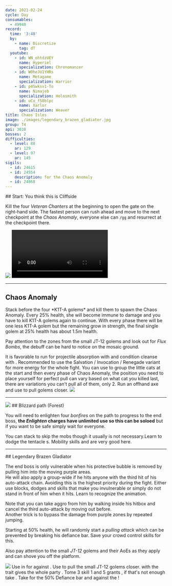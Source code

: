 ```yaml
---
date: 2021-02-24
cycle: Day
consumables:
  - 49940
record:
  time: '3:48'
  by:
    - name: Discretize
      tag: dT
  youtube:
    - id: WN_ohtdzUEY
      name: Hyperiel
      specialization: Chronomancer
    - id: W0heJU1YHRs
      name: Metagame
      specialization: Warrior
    - id: p4Swksv1-To
      name: Nimajeb
      specialization: Holosmith
    - id: uCu_f50blpc
      name: Xarlor
      specialization: Weaver
title: Chaos Isles
image: ./images/legendary_brazen_gladiator.jpg
group: T4
api: 3038
bosses: 2
difficulties:
  - level: 88
    ar: 129
  - level: 97
    ar: 145
sigils:
  - id: 24615
  - id: 24554
    description: for the Chaos Anomaly
  - id: 24868
---
```


<Grid>
<GridItem sm="8">
## Start: You think this is Cliffside

Kill the four *Veteran Chanters* at the beginning to open the gate on the right-hand side. The fastest person can rush ahead and move to the next checkpoint at the *Chaos Anomaly*, everyone else can `/gg` and resurrect at the checkpoint there.
</GridItem>

<GridItem sm="4">
<Image src="./images/start.jpg" caption="The starting area"/>
</GridItem>

<GridItem sm="12">
<Video title="Skip to Chaos Anomaly (Any class)" timestamp="19" youtube="Alpgs_GaZV0"/>
</GridItem>
</Grid>

---

## Chaos Anomaly

<Grid>
<GridItem>
Stack <Boon name="Might"/> before the four *K1T-A golems* and kill them to spawn the Chaos Anomaly. Every 25% health, she will become immune to damage and you have to kill K1T-A golems again to continue. With every phase there will be one less K1T-A golem but the remaining grow in strength, the final single golem at 25% health has about 1.5m health.

Pay attention to the <Control name="Knockback"/> zones from the small JT-12 golems and look out for *Flux Bombs*, the debuff can be hard to notice on the mosaic ground.
</GridItem>

<GridItem>
<Tabs>
<Tab specialization="Revenant">
It is favorable to run <Skill name="Legendary Centaur Stance"/> for projectile absorption with <Skill name="Protective Solace"/> and condition cleanse with <Skill name=" Purifying Essence"/>. Recommended to use the Salvation / Invocation / Renegade variant for more energy for the whole fight.
</Tab>

<Tab specialization="Guardian">
You can use <Skill name="Binding Blade"/> to group the little cats at the start and then every phase of Chaos Anomaly, the position you need to place yourself for perfect pull can vary based on what cat you killed last, there are variations you can't pull all of them, only 2.
</Tab>

<Tab specialization="ranger">
Run an offhand axe and use <Skill id="12638"/> to pull golems closer.
</Tab>
</Tabs>
</GridItem>
</Grid>

<Image src="./images/kitty_golems.jpg" caption="The four K1T-A golems before the Chaos Anomaly"/>

---

<Grid>
<GridItem sm="5">
<Image src="./images/forest.jpg" caption="The blizzard forest"/>
</GridItem>

<GridItem sm="7">
## Blizzard path (Forest)

You will need to enlighten four *bonfires* on the path to progress to the end boss, **the *Enlighten* charges have unlimited use so this can be soloed** but if you want to be safe simply wait for everyone.

You can stack <Effect name="Stealth"/> to skip the mobs though it usually is not necessary.Learn to dodge the tentacle <Control name="Knockback"/>s. Mobility skills and <Item id="49940"/> are very good here.
</GridItem>
</Grid>

---

<Grid>
<GridItem sm="8">
## Legendary Brazen Gladiator

The end boss is only vulnerable when his protective bubble is removed by pulling him into the moving purple areas.\
He will also apply a group-wide <Control name="Daze"/> if he hits anyone with the third hit of his auto-attack chain. Avoiding this is the highest priority during the fight. Either use blocks, dodges and skills that make you invulnerable or simply do not stand in front of him when it hits. Learn to recognize the animation.

Note that you can take aggro from him by walking inside his hitbox and cancel the third auto-attack by moving out before.\
Another trick is to bypass the damage from purple zones by repeated jumping.

Starting at 50% health, he will randomly start a *pulling attack* which can be prevented by breaking his defiance bar. Save your crowd control skills for this.

Also pay attention to the small *JT-12* golems and their AoEs as they apply <Control name="Knockback"/> and can shove you off the platform.

<Image src="./images/legendary_brazen_gladiator.jpg" caption="The Legendary Brazen Gladiator"/>
</GridItem>

<GridItem sm="4">
<Tabs>
<Tab specialization="Revenant">
Use <Skill name="Inspiring Reinforcement"/> in <Skill name="Legendary Dwarf Stance" disableText/> for <Boon name="Stability"/> against <Control name="Daze"/>.
</Tab>
</Tabs>

<Tabs>
<Tab specialization="soulbeast">
Use <Skill name="Path of Scars"/> to pull the small JT-12 golems closer. <Skill name="Dolyak stance"/> with the trait <Trait name=" Leader of the Pack"/> gives the whole party <Boon name="Stability"/>.
</Tab>
</Tabs>

<Tabs>
<Tab specialization="Firebrand">
Tome 3 skill 1 and 5 grants <Boon name="Stability"/>, if that's not enough take <Skill name="Stand your ground"/>.
</Tab>
</Tabs>

<Tabs>
<Tab specialization="Berserker">
Take <Skill name="Headbutt"/> for the 50% Defiance bar and <Skill name="Outrage"/> against the <Control name="Daze"/>!
</Tab>
</Tabs>
</GridItem>
</Grid>
